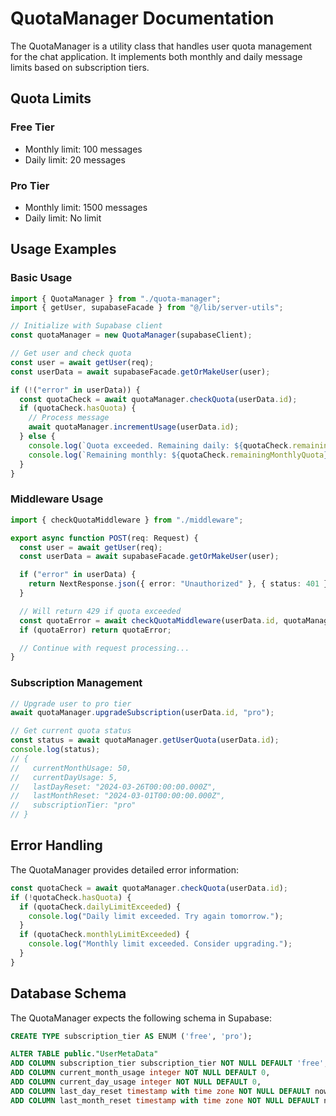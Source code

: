 # QuotaManager Documentation

The QuotaManager is a utility class that handles user quota management for the chat application. It implements both monthly and daily message limits based on subscription tiers.

## Quota Limits

### Free Tier

- Monthly limit: 100 messages
- Daily limit: 20 messages

### Pro Tier

- Monthly limit: 1500 messages
- Daily limit: No limit

## Usage Examples

### Basic Usage

```typescript
import { QuotaManager } from "./quota-manager";
import { getUser, supabaseFacade } from "@/lib/server-utils";

// Initialize with Supabase client
const quotaManager = new QuotaManager(supabaseClient);

// Get user and check quota
const user = await getUser(req);
const userData = await supabaseFacade.getOrMakeUser(user);

if (!("error" in userData)) {
  const quotaCheck = await quotaManager.checkQuota(userData.id);
  if (quotaCheck.hasQuota) {
    // Process message
    await quotaManager.incrementUsage(userData.id);
  } else {
    console.log(`Quota exceeded. Remaining daily: ${quotaCheck.remainingDailyQuota}`);
    console.log(`Remaining monthly: ${quotaCheck.remainingMonthlyQuota}`);
  }
}
```

### Middleware Usage

```typescript
import { checkQuotaMiddleware } from "./middleware";

export async function POST(req: Request) {
  const user = await getUser(req);
  const userData = await supabaseFacade.getOrMakeUser(user);

  if ("error" in userData) {
    return NextResponse.json({ error: "Unauthorized" }, { status: 401 });
  }

  // Will return 429 if quota exceeded
  const quotaError = await checkQuotaMiddleware(userData.id, quotaManager);
  if (quotaError) return quotaError;

  // Continue with request processing...
}
```

### Subscription Management

```typescript
// Upgrade user to pro tier
await quotaManager.upgradeSubscription(userData.id, "pro");

// Get current quota status
const status = await quotaManager.getUserQuota(userData.id);
console.log(status);
// {
//   currentMonthUsage: 50,
//   currentDayUsage: 5,
//   lastDayReset: "2024-03-26T00:00:00.000Z",
//   lastMonthReset: "2024-03-01T00:00:00.000Z",
//   subscriptionTier: "pro"
// }
```

## Error Handling

The QuotaManager provides detailed error information:

```typescript
const quotaCheck = await quotaManager.checkQuota(userData.id);
if (!quotaCheck.hasQuota) {
  if (quotaCheck.dailyLimitExceeded) {
    console.log("Daily limit exceeded. Try again tomorrow.");
  }
  if (quotaCheck.monthlyLimitExceeded) {
    console.log("Monthly limit exceeded. Consider upgrading.");
  }
}
```

## Database Schema

The QuotaManager expects the following schema in Supabase:

```sql
CREATE TYPE subscription_tier AS ENUM ('free', 'pro');

ALTER TABLE public."UserMetaData"
ADD COLUMN subscription_tier subscription_tier NOT NULL DEFAULT 'free',
ADD COLUMN current_month_usage integer NOT NULL DEFAULT 0,
ADD COLUMN current_day_usage integer NOT NULL DEFAULT 0,
ADD COLUMN last_day_reset timestamp with time zone NOT NULL DEFAULT now(),
ADD COLUMN last_month_reset timestamp with time zone NOT NULL DEFAULT now();
```

